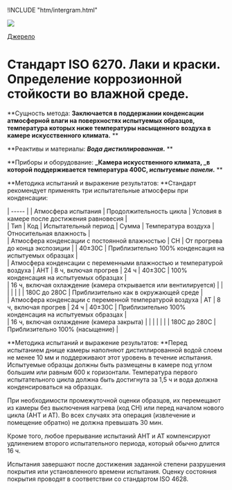 
!INCLUDE "htm/intergram.html"

![](https://chart.googleapis.com/chart?chs=180x180&amp;cht=qr&amp;chl=https://pp.vokov.tk/%D0%B2%D0%B8%D0%B1%D1%96%D1%80_%D1%84%D0%B0%D1%80%D0%B1%D0%B8.html) 

[Джерело](http://vseokraskah.net/standart-iso-6270 "Permalink to Стандарт ISO 6270. Лаки и краски. Определение коррозионной стойкости во влажной среде.")

# Стандарт ISO 6270. Лаки и краски. Определение коррозионной стойкости во влажной среде.

**Сущность метода: **Заключается в поддержании конденсации атмосферной влаги на поверхностях испытуемых образцов, температура которых ниже температуры насыщенного воздуха в камере искусственного климата.** **

**Реактивы и материалы: **_Вода дистиллированная_.** **

**Приборы и оборудование: **_Камера искусственного климата, _в которой поддерживается температура 400С, _испытуемые панели_.** **

**Методика испытаний и выражение результатов: **Стандарт рекомендует применять три испытательные атмосферы при конденсации:

| ----- |
| Атмосфера испытания |  Продолжительность цикла |  Условия в камере после достижения равновесия |  
| Тип |  Код |  Испытательный период |  Сумма |  Температура воздуха |  Относительная влажность |  
| Атмосфера конденсации с постоянной влажностью |  СН |  От прогрева до конца экспозиции |   |  40±30С |  Приблизительно 100% конденсация на испытуемых образцах |  
| Атмосфера конденсации с переменными влажностью и температурой воздуха |  АНТ |  8 ч, включая прогрев |  24 ч |  40±30С |  100% конденсация на испытуемых образцах |  
| 16 ч, включая охлаждение (камера открывается или вентилируется) |   | | | | |
| 180С до 280С |  Приблизительно как в окружающей среде |  
| Атмосфера конденсации с переменной температурой воздуха |  АТ |  8 ч, включая прогрев |  24 ч |  40±30С |  Приблизительно 100% конденсация на испытуемых образцах |  
| 16 ч, включая охлаждение (камера закрыта) |   | | | | |
| 180С до 280С |  Приблизительно 100% (насыщение) | 

**Методика испытаний и выражение результатов: **Перед испытанием днище камеры наполняют дистиллированной водой слоем не менее 10 мм и поддерживают этот уровень в течение испытания. Испытуемые образцы должны быть размещены в камере под углом большим или равным 600 к горизонтали. Температура первого испытательного цикла должна быть достигнута за 1,5 ч и вода должна конденсироваться на образцах.

При необходимости промежуточной оценки образцов, их перемещают из камеры без выключения нагрева (код СН) или перед началом нового цикла (АНТ и АТ). Во всех случаях эта операция (извлечение и помещение обратно) не должна превышать 30 мин.

Кроме того, любое прерывание испытаний АНТ и АТ компенсируют удлинением второго испытательного периода, который обычно длится 16 ч.

Испытания завершают после достижения заданной степени разрушения покрытия или установленного времени испытания. Оценку состояния покрытия проводят в соответствии со стандартом ISO 4628.

 

  